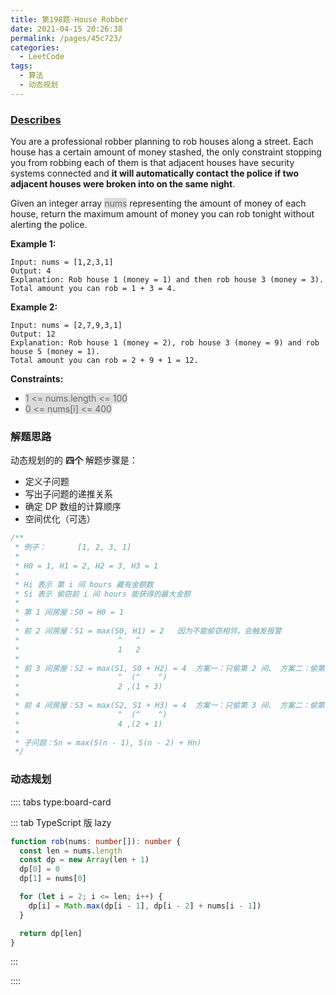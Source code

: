 ```yaml
---
title: 第198题-House Robber
date: 2021-04-15 20:26:38
permalink: /pages/45c723/
categories:
  - LeetCode
tags:
  - 算法
  - 动态规划
---
```


### [Describes](https://leetcode-cn.com/problems/house-robber/)

You are a professional robber planning to rob houses along a street. Each house has a certain amount of money stashed, the only constraint stopping you from robbing each of them is that adjacent houses have security systems connected and **it will automatically contact the police if two adjacent houses were broken into on the same night**.

Given an integer array <span style="background: #ddd; color: #666;">nums</span> representing the amount of money of each house, return the maximum amount of money you can rob tonight without alerting the police.

<!-- more -->

**Example 1:**

```
Input: nums = [1,2,3,1]
Output: 4
Explanation: Rob house 1 (money = 1) and then rob house 3 (money = 3).
Total amount you can rob = 1 + 3 = 4.
```

**Example 2:**

```
Input: nums = [2,7,9,3,1]
Output: 12
Explanation: Rob house 1 (money = 2), rob house 3 (money = 9) and rob house 5 (money = 1).
Total amount you can rob = 2 + 9 + 1 = 12.
```

**Constraints:**

- <span style="background: #ddd; color: #666;">1 <= nums.length <= 100</span>
- <span style="background: #ddd; color: #666;">0 <= nums[i] <= 400</span>

### 解题思路

动态规划的的 **四个** 解题步骤是：

- 定义子问题
- 写出子问题的递推关系
- 确定 DP 数组的计算顺序
- 空间优化（可选）

```TypeScript
/**
 * 例子：       [1, 2, 3, 1]
 *
 * H0 = 1, H1 = 2, H2 = 3, H3 = 1
 *
 * Hi 表示 第 i 间 hours 藏有金额数
 * Si 表示 偷窃前 i 间 hours 能获得的最大金额
 *
 * 第 1 间房屋：S0 = H0 = 1
 * 
 * 前 2 间房屋：S1 = max(S0, H1) = 2   因为不能偷窃相邻，会触发报警
 *                      ^   ^
 *                      1   2
 * 
 * 前 3 间房屋：S2 = max(S1, S0 + H2) = 4  方案一：只偷第 2 间、 方案二：偷第 1 间房 和 第 3 间房金额
 *                      ^  (^    ^)
 *                      2 ,(1 + 3)
 *
 * 前 4 间房屋：S3 = max(S2, S1 + H3) = 4  方案一：只偷第 3 间、 方案二：偷第 2 间房 和 第 4 间房金额
 *                      ^  (^    ^)
 *                      4 ,(2 + 1)
 *
 * 子问题：Sn = max(S(n - 1), S(n - 2) + Hn)
 */
```

### 动态规划

:::: tabs type:board-card

::: tab TypeScript 版 lazy

```TypeScript
function rob(nums: number[]): number {
  const len = nums.length
  const dp = new Array(len + 1)
  dp[0] = 0
  dp[1] = nums[0]

  for (let i = 2; i <= len; i++) {
    dp[i] = Math.max(dp[i - 1], dp[i - 2] + nums[i - 1])
  }

  return dp[len]
}
```

:::

::::
